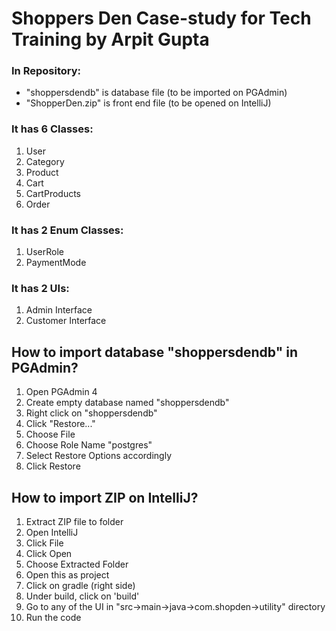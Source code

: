 # Shoppers Den Case-study for Tech Training by Arpit Gupta

### In Repository:
* "shoppersdendb" is database file (to be imported on PGAdmin)
* "ShopperDen.zip" is front end file (to be opened on IntelliJ)

### It has 6 Classes:
1. User
2. Category
3. Product
4. Cart
5. CartProducts
6. Order

### It has 2 Enum Classes:
1. UserRole
2. PaymentMode

### It has 2 UIs:
1. Admin Interface
2. Customer Interface

## How to import database "shoppersdendb" in PGAdmin?

1. Open PGAdmin 4
2. Create empty database named "shoppersdendb"
3. Right click on "shoppersdendb"
4. Click "Restore..."
5. Choose File
6. Choose Role Name "postgres"
7. Select Restore Options accordingly
8. Click Restore

## How to import ZIP on IntelliJ?
1. Extract ZIP file to folder
2. Open IntelliJ
3. Click File
4. Click Open
5. Choose Extracted Folder
6. Open this as project
7. Click on gradle (right side)
8. Under build, click on 'build'
9. Go to any of the UI in "src->main->java->com.shopden->utility" directory
10. Run the code
